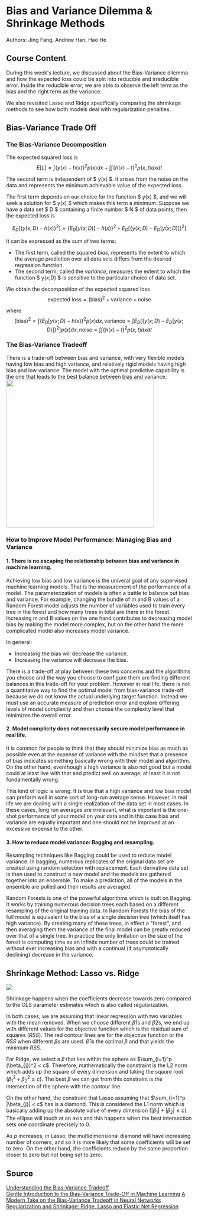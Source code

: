 # Bias and Variance Dilemma & Shrinkage Methods

Authors: Jing Fang, Andrew Han, Hao He

## Course Content

During this week's lecture, we discussed about the Bias-Variance dilemma and how the expected loss could be split into reducible and irreducible error. Inside the reducible error, we are able to observe the left term as the bias and the right term as the variance.

We also revisited Lasso and Ridge specifically comparing the shrinkage methods to see how both models deal with regularization penalties.

## Bias-Variance Trade Off

### The Bias-Variance Decomposition

The expected squared loss is $$ E[L] = \int \{y(x) - h(x)\}^2p(x)dx + \int \int \{h(x) - t\}^2p(x,t)dxdt $$

The second term is independent of $ y(x) $. It arises from the noise on the data and represents the minimum achievable value of the expected loss.

The first term depends on our choice for the function $ y(x) $, and we will seek a solution for $ y(x) $ which makes this term a minimum. Suppose we have a data set $ D $ containing a finite number $ N $ of data points, then the expected loss is 

$$ E_D[\{y(x;D) - h(x)\}^2] = \{E_D[y(x;D)] - h(x)\}^2 + E_D[\{y(x;D) - E_D[y(x;D)]\}^2] $$ 

It can be expressed as the sum of two terms: 
- The first term, called the squared *bias*, represents the extent to which the average prediction over all data sets differs from the desired regression function. 
- The second term, called the *variance*, measures the extent to which the function $ y(x;D) $ is sensitive to the particular choice of data set.

We obtain the decomposition of the expected squared loss
$$ \mathrm{ expected\ loss = (bias)^2 + variance + noise } $$

where
$$ \mathrm{(bias)}^2 = \int \{E_D[y(x;D) - h(x)\}^2p(x)dx, \mathrm{variance} = \int E_D[\{y(x;D) - E_D[y(x;D)]\}^2]p(x)dx, \mathrm{noise} = \int\int \{h(x) - t\}^2p(x,t)dxdt $$



### The Bias-Variance Tradeoff
There is a trade-off between bias and variance, with very flexible models having low bias and high variance, and relatively rigid models having high bias and low variance. The model with the optimal predictive capability is the one that leads to the best balance between bias and variance.
<img src="https://miro.medium.com/max/1482/1*WXi_7HIL3FKETFdfegcEmA.png" width="400">


### How to Improve Model Performance: Managing Bias and Variance

#### 1. There is no escaping the relationship between bias and variance in machine learning.

Achieving low bias and low variance is the univeral goal of any supervised machine learning models. That is the measurement of the performance of a model. The parameterization of models is often a battle to balance out bias and variance. For example, changing the bundle of m and B values of a Random Forest model adjusts the number of variables used to train every tree in the forest and how many trees in total are there in the forest. Increasing m and B values on the one hand contributes to decreasing model bias by making the model more complex, but on the other hand the more complicated model also increases model variance.  

In general:
 - Increasing the bias will decrease the variance.
 - Increasing the variance will decrease the bias.

There is a trade-off at play between these two concerns and the algorithms you choose and the way you choose to configure them are finding different balances in this trade-off for your problem. However in real life, there is not a quantitative way to find the optimal model from bias-variance trade-off because we do not know the actual underlying target function. Instead we must use an accurate measure of prediction error and explore differing levels of model complexity and then choose the complexity level that minimizes the overall error.

#### 2. Model complicity does not  necessarily secure model performance in real life.

It is common for people to think that they should minimize bias as much as possible even at the expense of variance with the mindset that a presence of bias indicates something basically wrong with their model and algorithm. On the other hand, eventhough a high variance is also not good but a model could at least live with that and predict well on average, at least it is not fundamentally wrong.  

This kind of logic is wrong. It is true that a high variance and low bias model can preform well in some sort of long-run average sense. However, in real life we are dealing with a single realization of the data set in most cases. In these cases, long run averages are irrelevant, what is important is the one-shot performance of your model on your data and in this case bias and variance are equally important and one should not be improved at an excessive expense to the other.

#### 3. How to reduce model variance: Bagging and resampling.

Resampling techniques like Bagging could be used to reduce model variance. In bagging, numerous replicates of the original data set are created using random selection with replacement. Each derivative data set is then used to construct a new model and the models are gathered together into an ensemble. To make a prediction, all of the models in the ensemble are polled and their results are averaged.

Random Forests is one of the powerful algorithms which is built on Bagging. It works by training numerous decision trees each based on a different resampling of the original training data. In Random Forests the bias of the full model is equivalent to the bias of a single decision tree (which itself has high variance). By creating many of these trees, in effect a "forest", and then averaging them the variance of the final model can be greatly reduced over that of a single tree. In practice the only limitation on the size of the forest is computing time as an infinite number of trees could be trained without ever increasing bias and with a continual (if asymptotically declining) decrease in the variance.

## Shrinkage Method: Lasso vs. Ridge

![](https://i.imgur.com/Yc8ECYg.gif)

Shrinkage happens when the coefficients decrease towards zero compared to the OLS parameter estimates which is also called regularization. 

In both cases, we are assuming that linear regression with two variables with the mean removed. When we choose different $\beta$1s and $\beta$2s, we end up with different values for the objective function which is the residual sum of squares ($RSS$). The red contour lines are for the objective function or the $RSS$ when different $\beta$s are used. $\hat{\beta}$ is the optimal $\beta$ and that yields the minimum $RSS$. 

For Ridge, we select a $\beta$ that lies within the sphere as $\sum_{i=1}^p (\beta_{j})^2 < c$. Therefore, mathematically the constraint is the L2 norm which adds up the square of every dimension and taking the sqaure root ($\beta_1^2 + \beta_2^2 \leq c$). The best $\beta$ we can get from this constraint is the intersection of the sphere with the contour line.

On the other hand, the constraint that Lasso assuming that $\sum_{i=1}^p |\beta_{j}| < c$ has is a diamond. This is considered the L1 norm which is basically adding up the absolute value of every dimension ($|\beta_1| + |\beta_2| \leq c$). The ellipse will touch at an axis and this happens when the best intersection sets one coordinate precisely to 0.

As $p$ increases, in Lasso, the multidimensional diamond will have increasing number of corners, and so it is more likely that some coefficients will be set to zero. On the other hand, the coefficients reduce by the same proportion closer to zero but not being set to zero.

## Source
[Understanding the Bias-Variance Tradeoff](http://scott.fortmann-roe.com/docs/BiasVariance.html)  
[Gentle Introduction to the Bias-Variance Trade-Off in Machine Learning](https://machinelearningmastery.com/gentle-introduction-to-the-bias-variance-trade-off-in-machine-learning/) 
[A Modern Take on the Bias-Variance Tradeoff in Neural Networks](https://openreview.net/pdf?id=HkgmzhC5F7) 
[Regularization and Shrinkage: Ridge, Lasso and Elastic Net Regression](https://www.datasklr.com/extensions-of-ols-regression/regularization-and-shrinkage-ridge-lasso-and-elastic-net-regression)
